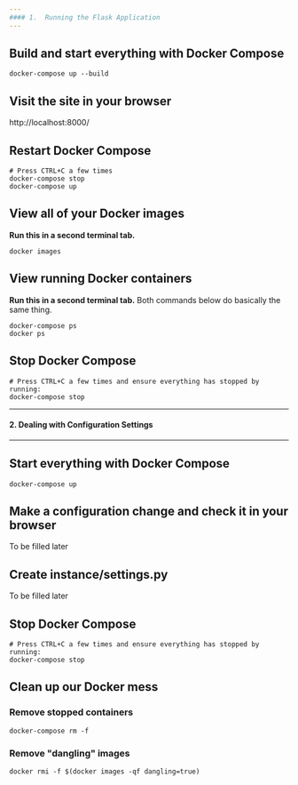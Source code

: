 ```yaml
---
#### 1.  Running the Flask Application
---
```


## Build and start everything with Docker Compose

```
docker-compose up --build
```

## Visit the site in your browser

http://localhost:8000/

## Restart Docker Compose

```
# Press CTRL+C a few times
docker-compose stop
docker-compose up
```

## View all of your Docker images

**Run this in a second terminal tab.**

```
docker images
```

## View running Docker containers

**Run this in a second terminal tab.**
Both commands below do basically the same thing.

```
docker-compose ps
docker ps
```

## Stop Docker Compose

```
# Press CTRL+C a few times and ensure everything has stopped by running:
docker-compose stop
```

---

#### 2. Dealing with Configuration Settings

---

## Start everything with Docker Compose

```
docker-compose up
```

## Make a configuration change and check it in your browser

To be filled later

## Create instance/settings.py

To be filled later

## Stop Docker Compose

```
# Press CTRL+C a few times and ensure everything has stopped by running:
docker-compose stop
```

## Clean up our Docker mess

### Remove stopped containers

```
docker-compose rm -f
```

### Remove "dangling" images

```
docker rmi -f $(docker images -qf dangling=true)
```
